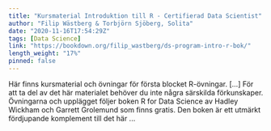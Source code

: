 ```yaml
---
title: "Kursmaterial Introduktion till R - Certifierad Data Scientist"
author: "Filip Wästberg & Torbjörn Sjöberg, Solita"
date: "2020-11-16T17:54:29Z"
tags: [Data Science]
link: "https://bookdown.org/filip_wastberg/ds-program-intro-r-bok/"
length_weight: "17%"
pinned: false
---
```


Här finns kursmaterial och övningar för första blocket R-övningar. [...] För att ta del av det här materialet behöver du inte några särskilda förkunskaper. Övningarna och upplägget följer boken R for Data Science av Hadley Wickham och Garrett Grolemund som finns gratis. Den boken är ett utmärkt fördjupande komplement till det här ...
